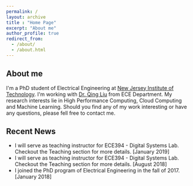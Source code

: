 ```yaml
---
permalink: /
layout: archive
title : "Home Page"
excerpt: "About me"
author_profile: true
redirect_from: 
  - /about/
  - /about.html
---
```


About me
--------

I'm a PhD student of Electrical Engineering at [New Jersey Institute of Technology](https://www.njit.edu/). I'm working with [Dr. Qing Liu](https://web.njit.edu/~qliu/) from ECE Department. My research interests lie in High Performance Computing, Cloud Computing and Machine Learning. Should you find any of my work interesting or have any questions, please fell free to contact me.

<!-- <font color="red"> * For affairs regarding my TA work, please contact me by <a href="mailto:jw447@njit.edu" target="_top">NJIT email</a>.</font> -->

Recent News
-----------

* I will serve as teaching instructor for ECE394 - Digital Systems Lab. Checkout the Teaching section for more details. [January 2019]<br/>
* I will serve as teaching instructor for ECE394 - Digital Systems Lab. Checkout the Teaching section for more details. [August 2018]<br/>
* I joined the PhD program of Electrical Engineering in the fall of 2017. [January 2018]
